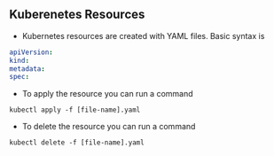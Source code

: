Kuberenetes Resources
---------------------

* Kubernetes resources are created with YAML files. Basic syntax is
```yaml
apiVersion:
kind:
metadata:
spec:
```

* To apply the resource you can run a command
```
kubectl apply -f [file-name].yaml
```

* To delete the resource you can run a command
```
kubectl delete -f [file-name].yaml
```